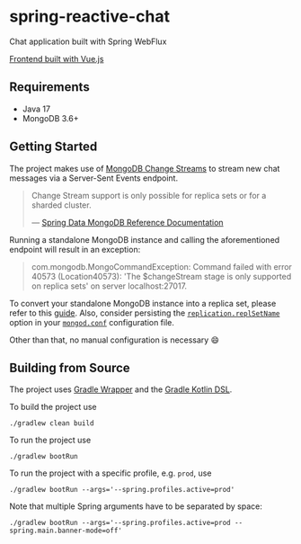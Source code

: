 # spring-reactive-chat

Chat application built with Spring WebFlux

[Frontend built with Vue.js](https://github.com/nireinhard/VueChat)

## Requirements

- Java 17
- MongoDB 3.6+

## Getting Started

The project makes use of [MongoDB Change Streams](https://docs.mongodb.com/manual/changeStreams/) to stream new chat messages via a Server-Sent Events endpoint.

> Change Stream support is only possible for replica sets or for a sharded cluster.
>
> &mdash; [Spring Data MongoDB Reference Documentation](https://docs.spring.io/spring-data/mongodb/docs/2.1.5.RELEASE/reference/html/#change-streams)

Running a standalone MongoDB instance and calling the aforementioned endpoint will result in an exception:

> com.mongodb.MongoCommandException: Command failed with error 40573 (Location40573): 'The $changeStream stage is only supported on replica sets' on server localhost:27017.

To convert your standalone MongoDB instance into a replica set, please refer to this [guide](https://docs.mongodb.com/manual/tutorial/convert-standalone-to-replica-set/). Also, consider persisting the [`replication.replSetName`](https://docs.mongodb.com/manual/reference/configuration-options/#replication.replSetName) option in your [`mongod.conf`](https://docs.mongodb.com/manual/reference/configuration-options/#configuration-file) configuration file.

Other than that, no manual configuration is necessary 😄

## Building from Source

The project uses [Gradle Wrapper](https://docs.gradle.org/current/userguide/gradle_wrapper.html) and the [Gradle Kotlin DSL](https://docs.gradle.org/current/userguide/kotlin_dsl.html).

To build the project use

```Shell
./gradlew clean build
```

To run the project use

```Shell
./gradlew bootRun
```

To run the project with a specific profile, e.g. `prod`, use

```Shell
./gradlew bootRun --args='--spring.profiles.active=prod'
```

Note that multiple Spring arguments have to be separated by space:

```Shell
./gradlew bootRun --args='--spring.profiles.active=prod --spring.main.banner-mode=off'
```
